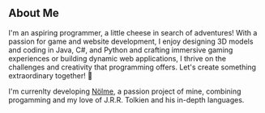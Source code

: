 <!--
**Mr-ConQueso/Mr-ConQueso** is a ✨ _special_ ✨ repository because its `README.md` (this file) appears on your GitHub profile.

Here are some ideas to get you started:

- 🔭 I’m currently working on ...
- 🌱 I’m currently learning ...
- 👯 I’m looking to collaborate on ...
- 🤔 I’m looking for help with ...
- 💬 Ask me about ...
- 📫 How to reach me: ...
- 😄 Pronouns: ...
- ⚡ Fun fact: ...

An "About me" section that describes your work and interests
Contributions you're proud of, and context about those contributions
Guidance for getting help in communities where you're involved

-->
## About Me
I'm an aspiring programmer, a little cheese in search of adventures! With a passion for game and website development, I enjoy designing 3D models and coding in Java, C#, and Python and crafting immersive gaming experiences or building dynamic web applications, I thrive on the challenges and creativity that programming offers. Let's create something extraordinary together! 🚀

<!--
I'm currenlty updating the [Misty World](https://github.com/Liahim85/MistyWorld_Open) Minecraft mod, as an effort to teach people about ecology, and the effects on the environment in it's own species.
-->
I'm currenlty developing [Nölme](https://github.com/Mr-ConQueso/nolme-app), a passion project of mine, combining progamming and my love of J.R.R. Tolkien and his in-depth languages.
